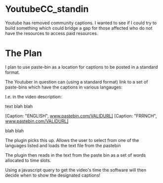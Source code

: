 # YoutubeCC_standin

Youtube has removed community captions. I wanted to see if I could try to build something which could bridge a gap for those affected who do not have the resources to access paid resources.

# The Plan

I plan to use paste-bin as a location for captions to be posted in a standard format.

The Youtuber in question can (using a standard format) link to a set of paste-bins which have the captions in various langauges:

I.e. in the video description:
  
  text blah blah
  
  [Caption: "ENGLISH", www.pastebin.com/VALIDURL]
  [Caption: "FRRNCH", www.pastebin.com/VALIDURL]
  
  blah blah

The plugin picks this up. Allows the user to select from one of the languages listed and loads the text file from the pastebin

The plugin then reads in the text from the paste bin as a set of words allocated to time slots.

Using a javascript query to get the video's time the software will then decide when to show the designated captions!
